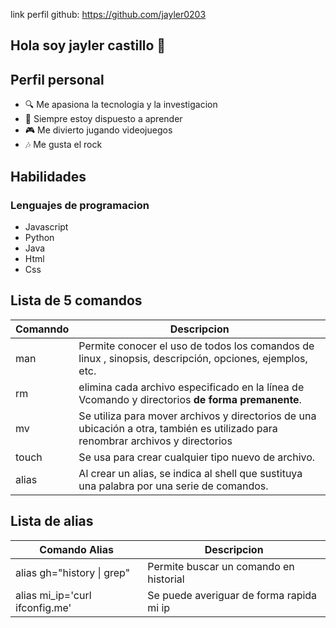 link perfil github: https://github.com/jayler0203
## Hola soy jayler castillo 👋
## Perfil personal
- :mag: Me apasiona la tecnologia y la investigacion
- :book: Siempre estoy dispuesto a aprender
- :video_game: Me divierto jugando videojuegos
- :notes: Me gusta el rock

## Habilidades

### Lenguajes de programacion
- Javascript
- Python
- Java
- Html 
- Css

## Lista de 5 comandos 
|Comanndo | Descripcion                                                                                                                     |
|---------|---------------------------------------------------------------------------------------------------------------------------------|
|man      |Permite conocer el uso de todos los comandos de linux , sinopsis, descripción, opciones, ejemplos, etc.                          |
|rm       |elimina cada archivo especificado en la línea de Vcomando y directorios **de forma premanente**.                                 |
|mv       |Se utiliza para mover archivos y directorios de una ubicación a otra, también es utilizado para renombrar archivos y directorios |
|touch    |Se usa para crear cualquier tipo nuevo de archivo.                                                                               |
|alias    |Al crear un alias, se indica al shell que sustituya una palabra por una serie de comandos.                                       | 

## Lista de alias

|Comando Alias                  | Descripcion                             |
|-------------------------------|-----------------------------------------|
|alias gh="history &#124; grep" |Permite buscar un  comando en historial  |
|alias mi_ip='curl ifconfig.me' |Se puede averiguar de forma rapida mi ip |




